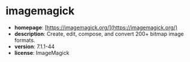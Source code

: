# imagemagick

- **homepage**: [https://imagemagick.org/](https://imagemagick.org/)
- **description**: Create, edit, compose, and convert 200+ bitmap image formats.
- **version**: 7.1.1-44
- **license**: ImageMagick

